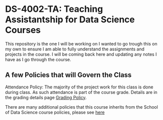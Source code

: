 # DS-4002-TA: Teaching Assistantship for Data Science Courses
This repository is the one I will be working on I wanted to go trough this on my own to ensure I am able to fully understand the assignments and projects in the course. I will be coming back here and updating any notes I have as I go through the course.
## A few Policies that will Govern the Class
Attendance Policy: The majority of the project work for this class is done during class. As such attendance is part of the course grade. Details are in the grading details page [Grading Policy](grading.md).

There are many additional policies that this course inherits from the School of Data Science course policies, please see [here](https://myuva-my.sharepoint.com/:w:/g/personal/lpa2a_virginia_edu/EV_hHfKR8nxAissJQ5nxVEYB8wpCfQTej1YOnr-fzmgxQw?e=6yE1x1)
